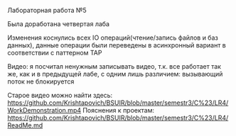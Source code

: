 Лабораторная работа №5

Была доработана четвертая лаба

Изменения коснулись всех IO операций(чтение/запись файлов и баз данных),
данные операции были переведены в асинхронный вариант в соответствии с паттерном TAP

Видео: я посчитал ненужным записывать видео, т.к. все работает так же,
как и в предыдущей лабе, с одним лишь различием: вызывающий поток не блокируется 

Старое видео можно найти здесь: https://github.com/Krishtapovich/BSUIR/blob/master/semestr3/C%23/LR4/WorkDemonstration.mp4
Пояснения к проектам: https://github.com/Krishtapovich/BSUIR/blob/master/semestr3/C%23/LR4/ReadMe.md
